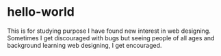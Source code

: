 # hello-world
This is for studying purpose
I have found new interest in web designing. Sometimes I get discouraged with bugs but seeing people of all ages and background learning web designing, I get encouraged.
